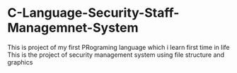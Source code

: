 # C-Language-Security-Staff-Managemnet-System
This is project of my first PRograming language which i learn first time in life 
This is the project of security management system using file structure and graphics
